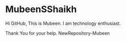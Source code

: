 # MubeenSShaikh
Hi GitHub,
This is Mubeen.
I am technology enthusiast.

Thank You for your help.
NewRepository-Mubeen
